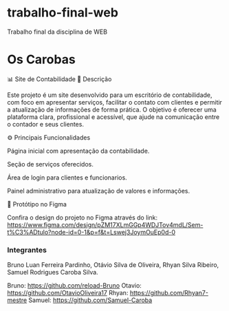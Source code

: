 # trabalho-final-web
Trabalho final da disciplina de WEB
# Os Carobas
📊 Site de Contabilidade
📝 Descrição

Este projeto é um site desenvolvido para um escritório de contabilidade, com foco em apresentar serviços, facilitar o contato com clientes e permitir a atualização de informações de forma prática. O objetivo é oferecer uma plataforma clara, profissional e acessível, que ajude na comunicação entre o contador e seus clientes.

⚙️ Principais Funcionalidades

Página inicial com apresentação da contabilidade.

Seção de serviços oferecidos.

Área de login para clientes e funcionarios.

Painel administrativo para atualização de valores e informações.


🎨 Protótipo no Figma

Confira o design do projeto no Figma através do link: https://www.figma.com/design/pZM17XLmGGp4WDJTov4mdL/Sem-t%C3%ADtulo?node-id=0-1&p=f&t=Lswej3JoymOuEp0d-0
### Integrantes

Bruno Luan Ferreira Pardinho, Otávio Silva de Oliveira, Rhyan Silva Ribeiro, Samuel Rodrigues Caroba Silva.

Bruno: https://github.com/reload-Bruno
Otavio: https://github.com/OtavioOliveira17
Rhyan: https://github.com/Rhyan7-mestre
Samuel: https://github.com/Samuel-Caroba
